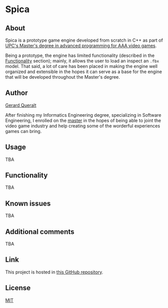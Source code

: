 # Spica

## About

Spica is a prototype game engine developed from scratch in C++ as part of [UPC's Master's degree in advanced programming for AAA video games](https://www.talent.upc.edu/ing/estudis/formacio/curs/201200/master-advanced-programming-aaa-video-games/).

Being a prototype, the engine has limited functionality (described in the [Functionality](#Functionality) section); mainly, it allows the user to load an inspect an `.fbx` model. That said, a lot of care has been placed in making the engine well organized and extensible in the hopes it can serve as a base for the engine that will be developed throughout the Master's degree.

## Author

[Gerard Queralt](https://github.com/gerard-queralt)

After finishing my Informatics Engineering degree, specializing in Software Engineering, I enrolled on the [master](https://www.talent.upc.edu/ing/estudis/formacio/curs/201200/master-advanced-programming-aaa-video-games/) in the hopes of being able to joint the video game industry and help creating some of the worderful experiences games can bring.

## Usage

TBA

## Functionality

TBA

## Known issues

TBA

## Additional comments

TBA

## Link

This project is hosted in [this GitHub repository](https://github.com/gerard-queralt/Spica).

## License

[MIT](https://choosealicense.com/licenses/mit/)